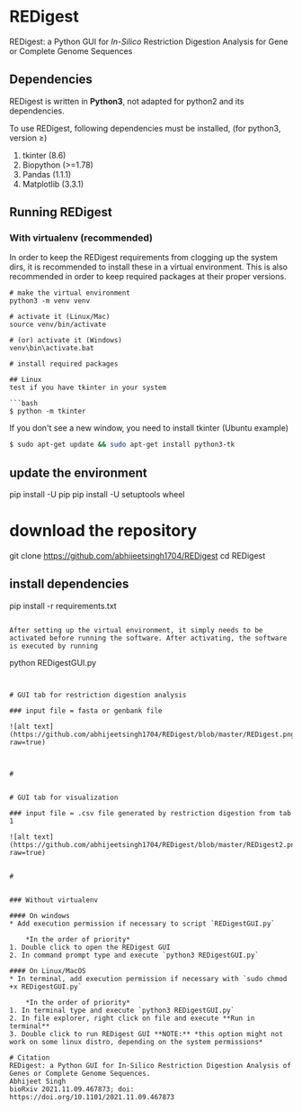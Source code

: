 # REDigest
REDigest: a Python GUI for *In-Silico* Restriction Digestion Analysis for Gene or Complete Genome Sequences

## Dependencies
REDigest is written in **Python3**, not adapted for python2 and its dependencies.

To use REDigest, following dependencies must be installed, (for python3, version ≥) 

1. tkinter (8.6)
2. Biopython (>=1.78)
3. Pandas (1.1.1)
4. Matplotlib (3.3.1)

## Running REDigest

### With virtualenv (recommended)

In order to keep the REDigest requirements from clogging up the system dirs, it is recommended to install these in a virtual environment. This is also recommended in order to keep required packages at their proper versions.

```
# make the virtual environment
python3 -m venv venv

# activate it (Linux/Mac)
source venv/bin/activate

# (or) activate it (Windows)
venv\bin\activate.bat

# install required packages

## Linux
test if you have tkinter in your system

```bash
$ python -m tkinter
```

If you don't see a new window, you need to install tkinter
(Ubuntu example)
```bash
$ sudo apt-get update && sudo apt-get install python3-tk
```


## update the environment
pip install -U pip
pip install -U setuptools wheel


# download the repository
git clone https://github.com/abhijeetsingh1704/REDigest
cd REDigest

## install dependencies
pip install -r requirements.txt
```

After setting up the virtual environment, it simply needs to be activated before running the software. After activating, the software is executed by running
```
python REDigestGUI.py
```


# GUI tab for restriction digestion analysis

### input file = fasta or genbank file

![alt text](https://github.com/abhijeetsingh1704/REDigest/blob/master/REDigest.png?raw=true)



#


# GUI tab for visualization

### input file = .csv file generated by restriction digestion from tab 1

![alt text](https://github.com/abhijeetsingh1704/REDigest/blob/master/REDigest2.png?raw=true)


#


### Without virtualenv

#### On windows
* Add execution permission if necessary to script `REDigestGUI.py`

    *In the order of priority*
1. Double click to open the REDigest GUI
2. In command prompt type and execute `python3 REDigestGUI.py`

#### On Linux/MacOS
* In terminal, add execution permission if necessary with `sudo chmod +x REDigestGUI.py`

    *In the order of priority*
1. In terminal type and execute `python3 REDigestGUI.py`
2. In file explorer, right click on file and execute **Run in terminal**
3. Double click to run REDigest GUI **NOTE:** *this option might not work on some linux distro, depending on the system permissions*

# Citation
REDigest: a Python GUI for In-Silico Restriction Digestion Analysis of Genes or Complete Genome Sequences.
Abhijeet Singh
bioRxiv 2021.11.09.467873; doi: https://doi.org/10.1101/2021.11.09.467873
